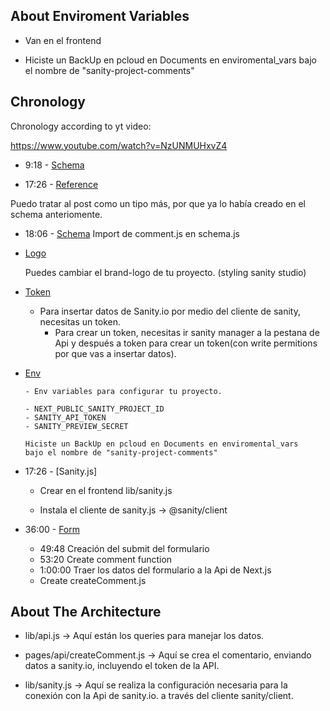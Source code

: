 ## About Enviroment Variables

- Van en el frontend

- Hiciste un BackUp en pcloud en Documents en enviromental_vars
  bajo el nombre de "sanity-project-comments"

## Chronology

Chronology according to yt video:

https://www.youtube.com/watch?v=NzUNMUHxvZ4

- 9:18 - [Schema](#comment-schema)

- 17:26 - [Reference](#reference)

Puedo tratar al post como un tipo más, por que ya lo había creado en el schema anteriomente.

- 18:06 - [Schema](#import-schema)
  Import de comment.js en schema.js
- [Logo](#estético)

  Puedes cambiar el brand-logo de tu proyecto. (styling sanity studio)

- [Token](#create-token)

  - Para insertar datos de Sanity.io por medio del cliente de sanity, necesitas un token.
    - Para crear un token, necesitas ir sanity manager a la pestana de Api y después a token para crear un token(con write permitions por que vas a insertar datos).

- [Env](#env-variables)

      - Env variables para configurar tu proyecto.

      - NEXT_PUBLIC_SANITY_PROJECT_ID
      - SANITY_API_TOKEN
      - SANITY_PREVIEW_SECRET

      Hiciste un BackUp en pcloud en Documents en enviromental_vars
      bajo el nombre de "sanity-project-comments"

- 17:26 - [Sanity.js]

  - Crear en el frontend lib/sanity.js

  - Instala el cliente de sanity.js -> @sanity/client

- 36:00 - [Form](#form)

  - 49:48 Creación del submit del formulario
  - 53:20 Create comment function
  - 1:00:00 Traer los datos del formulario a la Api de Next.js
  - Create createComment.js

## About The Architecture

- lib/api.js -> Aquí están los queries para manejar los datos.

- pages/api/createComment.js -> Aquí se crea el comentario, enviando datos a sanity.io, incluyendo el token de la API.

- lib/sanity.js -> Aquí se realiza la configuración necesaria para la conexión con la Api de sanity.io. a través del cliente sanity/client.
